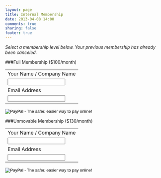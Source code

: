 ```yaml
---
layout: page
title: Internal Membership
date: 2013-04-08 14:00
comments: true
sharing: false
footer: true
---
```

*Select a membership level below. Your previous membership has already been canceled.*

###Full Membership ($100/month)

<form action="https://www.paypal.com/cgi-bin/webscr" method="post" target="_top">
<input type="hidden" name="cmd" value="_s-xclick">
<input type="hidden" name="hosted_button_id" value="Q4U5GM8UVUUDY">
<table>
<tr><td><input type="hidden" name="on0" value="Your Name / Company Name">Your Name / Company Name</td></tr><tr><td><input type="text" name="os0" maxlength="200"></td></tr>
<tr><td><input type="hidden" name="on1" value="Email Address">Email Address</td></tr><tr><td><input type="text" name="os1" maxlength="200"></td></tr>
</table>
<input type="image" src="https://www.paypalobjects.com/en_US/i/btn/btn_subscribeCC_LG.gif" border="0" name="submit" alt="PayPal - The safer, easier way to pay online!">
<img alt="" border="0" src="https://www.paypalobjects.com/en_US/i/scr/pixel.gif" width="1" height="1">
</form>

###Unmovable Membership ($130/month)
 
 <form action="https://www.paypal.com/cgi-bin/webscr" method="post" target="_top">
<input type="hidden" name="cmd" value="_s-xclick">
<input type="hidden" name="hosted_button_id" value="ZM2CFDF925QE2">
<table>
<tr><td><input type="hidden" name="on0" value="Your Name / Company Name">Your Name / Company Name</td></tr><tr><td><input type="text" name="os0" maxlength="200"></td></tr>
<tr><td><input type="hidden" name="on1" value="Email Address">Email Address</td></tr><tr><td><input type="text" name="os1" maxlength="200"></td></tr>
</table>
<input type="image" src="https://www.paypalobjects.com/en_US/i/btn/btn_subscribeCC_LG.gif" border="0" name="submit" alt="PayPal - The safer, easier way to pay online!">
<img alt="" border="0" src="https://www.paypalobjects.com/en_US/i/scr/pixel.gif" width="1" height="1">
</form>


